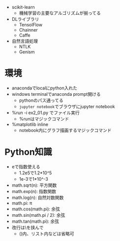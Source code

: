 - scikit-learn
  - 機械学習の主要なアルゴリズムが揃ってる
- DLライブラリ
  - TensolFlow
  - Chainner
  - Caffe
- 自然言語処理
  - NTLK
  - Genism

# 環境
- anacondaでlocalにpython入れた
- windows terminalでanaconda prompt開ける
    - pythonのパス通ってる
    - `jupyter notebook`でブラウザにjupyter notebook
- %run -i ex2_01.py でファイル実行
    - %runはマジックコマンド
- %matplotlib inline
    - notebook内にグラフ描画するマジックコマンド

# Python知識
- eで指数使える
  - 1.2e5で1.2*10^5
  - 1e-3で1*10^-3
- math.sqrt(n): 平方関数
- math.exp(n): 指数関数
- math.log(n): 自然対数関数
- math.pi: π
- math.cos(math.pi): 余弦
- math.sin(math.pi / 2): 余弦
- math.tan(math.pi): 余弦
- 改行は\を挟んで
  - ()内、リスト内などは省略可


